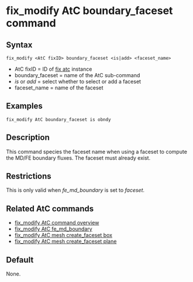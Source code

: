 # fix_modify AtC boundary_faceset command

## Syntax

    fix_modify <AtC fixID> boundary_faceset <is|add> <faceset_name>

-   AtC fixID = ID of [fix atc](fix_atc) instance
-   boundary_faceset = name of the AtC sub-command
-   *is* or *add* = select whether to select or add a faceset
-   faceset_name = name of the faceset

## Examples

``` LAMMPS
fix_modify AtC boundary_faceset is obndy
```

## Description

This command species the faceset name when using a faceset to compute
the MD/FE boundary fluxes. The faceset must already exist.

## Restrictions

This is only valid when *fe_md_boundary* is set to *faceset*.

## Related AtC commands

-   [fix_modify AtC command overview](atc_fix_modify)
-   [fix_modify AtC fe_md_boundary](atc_fe_md_boundary)
-   [fix_modify AtC mesh create_faceset
    box](atc_mesh_create_faceset_box)
-   [fix_modify AtC mesh create_faceset
    plane](atc_mesh_create_faceset_plane)

## Default

None.
